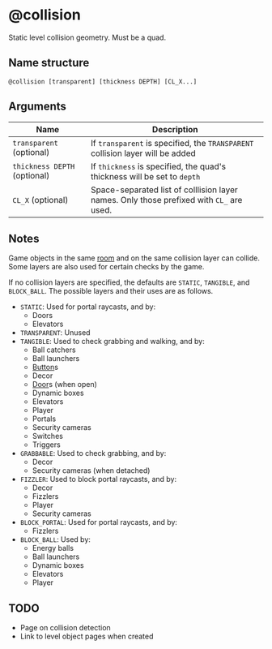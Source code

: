 # @collision

Static level collision geometry. Must be a quad.

## Name structure

```
@collision [transparent] [thickness DEPTH] [CL_X...]
```

## Arguments

| Name                         | Description                                                                              |
| ---------------------------- | ---------------------------------------------------------------------------------------- |
| `transparent` (optional)     | If `transparent` is specified, the `TRANSPARENT` collision layer will be added           |
| `thickness DEPTH` (optional) | If `thickness` is specified, the quad's thickness will be set to `depth`                 |
| `CL_X` (optional)            | Space-separated list of colllision layer names. Only those prefixed with `CL_` are used. |

## Notes

Game objects in the same [room](./room.md) and on the same collision layer can
collide. Some layers are also used for certain checks by the game.

If no collision layers are specified, the defaults are `STATIC`, `TANGIBLE`, and
`BLOCK_BALL`. The possible layers and their uses are as follows.

* `STATIC`: Used for portal raycasts, and by:
    * Doors
    * Elevators
* `TRANSPARENT`: Unused
* `TANGIBLE`: Used to check grabbing and walking, and by:
    * Ball catchers
    * Ball launchers
    * [Button](./button.md)s
    * Decor
    * [Door](./door.md)s (when open)
    * Dynamic boxes
    * Elevators
    * Player
    * Portals
    * Security cameras
    * Switches
    * Triggers
* `GRABBABLE`: Used to check grabbing, and by:
    * Decor
    * Security cameras (when detached)
* `FIZZLER`: Used to block portal raycasts, and by:
    * Decor
    * Fizzlers
    * Player
    * Security cameras
* `BLOCK_PORTAL`: Used for portal raycasts, and by:
    * Fizzlers
* `BLOCK_BALL`: Used by:
    * Energy balls
    * Ball launchers
    * Dynamic boxes
    * Elevators
    * Player

## TODO

* Page on collision detection
* Link to level object pages when created
